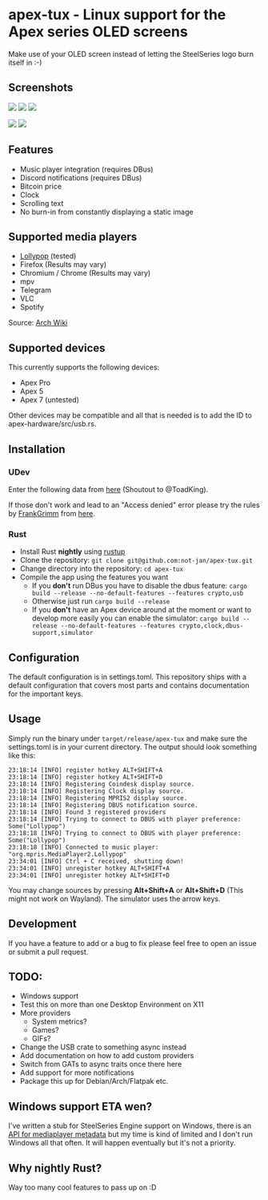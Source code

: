 # apex-tux - Linux support for the Apex series OLED screens

Make use of your OLED screen instead of letting the SteelSeries logo burn itself in :-)

## Screenshots

![](./resources/simulator-music.png)
![](./resources/simulator-clock.png)
![](./resources/simulator-btc.png)

![](./resources/music.png) 
![](./resources/btc.png)

## Features
- Music player integration (requires DBus)
- Discord notifications (requires DBus)
- Bitcoin price
- Clock
- Scrolling text
- No burn-in from constantly displaying a static image

## Supported media players
- [Lollypop](https://gitlab.gnome.org/World/lollypop) (tested)
- Firefox (Results may vary)
- Chromium / Chrome (Results may vary)
- mpv
- Telegram
- VLC
- Spotify

Source: [Arch Wiki](https://wiki.archlinux.org/title/MPRIS#Supported_clients)

## Supported devices
This currently supports the following devices:
- Apex Pro
- Apex 5
- Apex 7 (untested)

Other devices may be compatible and all that is needed is to add the ID to apex-hardware/src/usb.rs. 

## Installation

### UDev

Enter the following data from [here](https://gist.github.com/ToadKing/d26f8f046a3b707e9e4b9821be5c9efc) (Shoutout to @ToadKing).

If those don't work and lead to an "Access denied" error please try the rules by [FrankGrimm](https://github.com/https://github.com/FrankGrimm) from [here](https://github.com/FrankGrimm/apex7tkl_linux).

### Rust

- Install Rust **nightly** using [rustup](https://rustup.rs/)
- Clone the repository: `git clone git@github.com:not-jan/apex-tux.git`
- Change directory into the repository: `cd apex-tux`
- Compile the app using the features you want
  - If you **don't** run DBus you have to disable the dbus feature: `cargo build --release --no-default-features --features crypto,usb`
  - Otherwise just run `cargo build --release`
  - If you **don't** have an Apex device around at the moment or want to develop more easily you can enable the simulator: `cargo build --release --no-default-features --features crypto,clock,dbus-support,simulator`
    
## Configuration
The default configuration is in settings.toml.
This repository ships with a default configuration that covers most parts and contains documentation for the important keys. 

## Usage

Simply run the binary under `target/release/apex-tux` and make sure the settings.toml is in your current directory.
The output should look something like this: 
```
23:18:14 [INFO] register hotkey ALT+SHIFT+A
23:18:14 [INFO] register hotkey ALT+SHIFT+D
23:18:14 [INFO] Registering Coindesk display source.
23:18:14 [INFO] Registering Clock display source.
23:18:14 [INFO] Registering MPRIS2 display source.
23:18:14 [INFO] Registering DBUS notification source.
23:18:14 [INFO] Found 3 registered providers
23:18:14 [INFO] Trying to connect to DBUS with player preference: Some("Lollypop")
23:18:18 [INFO] Trying to connect to DBUS with player preference: Some("Lollypop")
23:18:18 [INFO] Connected to music player: "org.mpris.MediaPlayer2.Lollypop"
23:34:01 [INFO] Ctrl + C received, shutting down!
23:34:01 [INFO] unregister hotkey ALT+SHIFT+A
23:34:01 [INFO] unregister hotkey ALT+SHIFT+D
```

You may change sources by pressing **Alt+Shift+A** or **Alt+Shift+D** (This might not work on Wayland). The simulator uses the arrow keys.

## Development

If you have a feature to add or a bug to fix please feel free to open an issue or submit a pull request.

## TODO:
- Windows support
- Test this on more than one Desktop Environment on X11
- More providers
  - System metrics?
  - Games?
  - GIFs?
- Change the USB crate to something async instead
- Add documentation on how to add custom providers
- Switch from GATs to async traits once there here
- Add support for more notifications
- Package this up for Debian/Arch/Flatpak etc.

## Windows support ETA wen?
I've written a stub for SteelSeries Engine support on Windows, there is an [API for mediaplayer metadata](https://microsoft.github.io/windows-docs-rs/doc/windows/Media/Control/struct.GlobalSystemMediaTransportControlsSessionManager.html) but my time is kind of limited and I don't run Windows all that often. 
It will happen eventually but it's not a priority.

## Why nightly Rust?
Way too many cool features to pass up on :D 

